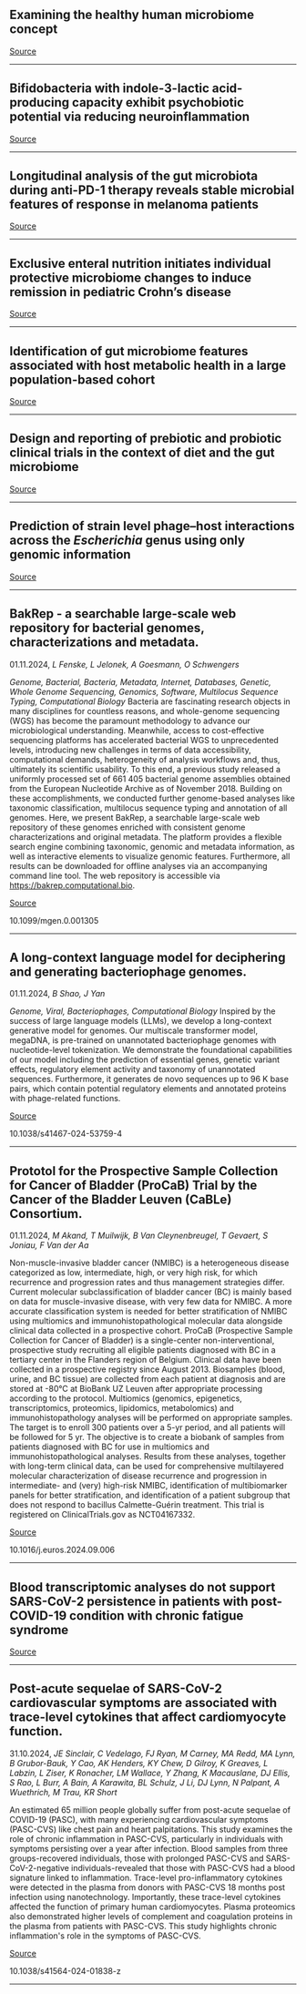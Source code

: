 ## Examining the healthy human microbiome concept 

[Source](https://www.nature.com/articles/s41579-024-01107-0)

---

## Bifidobacteria with indole-3-lactic acid-producing capacity exhibit psychobiotic potential via reducing neuroinflammation

[Source](https://www.cell.com/cell-reports-medicine/fulltext/S2666-3791(24)00545-7)

---

## Longitudinal analysis of the gut microbiota during anti-PD-1 therapy reveals stable microbial features of response in melanoma patients

[Source](https://www.cell.com/cell-host-microbe/fulltext/S1931-3128(24)00392-5)

---

## Exclusive enteral nutrition initiates individual protective microbiome changes to induce remission in pediatric Crohn’s disease 

[Source](https://www.cell.com/cell-host-microbe/fulltext/S1931-3128(24)00359-7)

---

## Identification of gut microbiome features associated with host metabolic health in a large population-based cohort 

[Source](https://www.nature.com/articles/s41467-024-53832-y)

---

## Design and reporting of prebiotic and probiotic clinical trials in the context of diet and the gut microbiome

[Source](https://www.nature.com/articles/s41564-024-01831-6)

---

## Prediction of strain level phage–host interactions across the <em>Escherichia</em> genus using only genomic information

[Source](https://www.nature.com/articles/s41564-024-01832-5)

---

## BakRep - a searchable large-scale web repository for bacterial genomes, characterizations and metadata.
 01.11.2024, _L Fenske, L Jelonek, A Goesmann, O Schwengers_


_Genome, Bacterial, Bacteria, Metadata, Internet, Databases, Genetic, Whole Genome Sequencing, Genomics, Software, Multilocus Sequence Typing, Computational Biology_
Bacteria are fascinating research objects in many disciplines for countless reasons, and whole-genome sequencing (WGS) has become the paramount methodology to advance our microbiological understanding. Meanwhile, access to cost-effective sequencing platforms has accelerated bacterial WGS to unprecedented levels, introducing new challenges in terms of data accessibility, computational demands, heterogeneity of analysis workflows and, thus, ultimately its scientific usability. To this end, a previous study released a uniformly processed set of 661 405 bacterial genome assemblies obtained from the European Nucleotide Archive as of November 2018. Building on these accomplishments, we conducted further genome-based analyses like taxonomic classification, multilocus sequence typing and annotation of all genomes. Here, we present BakRep, a searchable large-scale web repository of these genomes enriched with consistent genome characterizations and original metadata. The platform provides a flexible search engine combining taxonomic, genomic and metadata information, as well as interactive elements to visualize genomic features. Furthermore, all results can be downloaded for offline analyses via an accompanying command line tool. The web repository is accessible via https://bakrep.computational.bio.

[Source](https://www.microbiologyresearch.org/content/journal/mgen/10.1099/mgen.0.001305)

10.1099/mgen.0.001305

---

## A long-context language model for deciphering and generating bacteriophage genomes.
 01.11.2024, _B Shao, J Yan_


_Genome, Viral, Bacteriophages, Computational Biology_
Inspired by the success of large language models (LLMs), we develop a long-context generative model for genomes. Our multiscale transformer model, megaDNA, is pre-trained on unannotated bacteriophage genomes with nucleotide-level tokenization. We demonstrate the foundational capabilities of our model including the prediction of essential genes, genetic variant effects, regulatory element activity and taxonomy of unannotated sequences. Furthermore, it generates de novo sequences up to 96 K base pairs, which contain potential regulatory elements and annotated proteins with phage-related functions.

[Source](https://www.nature.com/articles/s41467-024-53759-4)

10.1038/s41467-024-53759-4

---

## Prototol for the Prospective Sample Collection for Cancer of Bladder (ProCaB) Trial by the Cancer of the Bladder Leuven (CaBLe) Consortium.
 01.11.2024, _M Akand, T Muilwijk, B Van Cleynenbreugel, T Gevaert, S Joniau, F Van der Aa_


Non-muscle-invasive bladder cancer (NMIBC) is a heterogeneous disease categorized as low, intermediate, high, or very high risk, for which recurrence and progression rates and thus management strategies differ. Current molecular subclassification of bladder cancer (BC) is mainly based on data for muscle-invasive disease, with very few data for NMIBC. A more accurate classification system is needed for better stratification of NMIBC using multiomics and immunohistopathological molecular data alongside clinical data collected in a prospective cohort. ProCaB (Prospective Sample Collection for Cancer of Bladder) is a single-center non-interventional, prospective study recruiting all eligible patients diagnosed with BC in a tertiary center in the Flanders region of Belgium. Clinical data have been collected in a prospective registry since August 2013. Biosamples (blood, urine, and BC tissue) are collected from each patient at diagnosis and are stored at -80°C at BioBank UZ Leuven after appropriate processing according to the protocol. Multiomics (genomics, epigenetics, transcriptomics, proteomics, lipidomics, metabolomics) and immunohistopathology analyses will be performed on appropriate samples. The target is to enroll 300 patients over a 5-yr period, and all patients will be followed for 5 yr. The objective is to create a biobank of samples from patients diagnosed with BC for use in multiomics and immunohistopathological analyses. Results from these analyses, together with long-term clinical data, can be used for comprehensive multilayered molecular characterization of disease recurrence and progression in intermediate- and (very) high-risk NMIBC, identification of multibiomarker panels for better stratification, and identification of a patient subgroup that does not respond to bacillus Calmette-Guérin treatment. This trial is registered on ClinicalTrials.gov as NCT04167332.

[Source](https://www.thelancet.com/journals/lanmic/article/PIIS2666-5247(24)00280-5/fulltext)

10.1016/j.euros.2024.09.006

---

## Blood transcriptomic analyses do not support SARS-CoV-2 persistence in patients with post-COVID-19 condition with chronic fatigue syndrome

[Source](https://www.thelancet.com/journals/lanmic/article/PIIS2666-5247(24)00280-5/fulltext)

---

## Post-acute sequelae of SARS-CoV-2 cardiovascular symptoms are associated with trace-level cytokines that affect cardiomyocyte function.
 31.10.2024, _JE Sinclair, C Vedelago, FJ Ryan, M Carney, MA Redd, MA Lynn, B Grubor-Bauk, Y Cao, AK Henders, KY Chew, D Gilroy, K Greaves, L Labzin, L Ziser, K Ronacher, LM Wallace, Y Zhang, K Macauslane, DJ Ellis, S Rao, L Burr, A Bain, A Karawita, BL Schulz, J Li, DJ Lynn, N Palpant, A Wuethrich, M Trau, KR Short_


An estimated 65 million people globally suffer from post-acute sequelae of COVID-19 (PASC), with many experiencing cardiovascular symptoms (PASC-CVS) like chest pain and heart palpitations. This study examines the role of chronic inflammation in PASC-CVS, particularly in individuals with symptoms persisting over a year after infection. Blood samples from three groups-recovered individuals, those with prolonged PASC-CVS and SARS-CoV-2-negative individuals-revealed that those with PASC-CVS had a blood signature linked to inflammation. Trace-level pro-inflammatory cytokines were detected in the plasma from donors with PASC-CVS 18 months post infection using nanotechnology. Importantly, these trace-level cytokines affected the function of primary human cardiomyocytes. Plasma proteomics also demonstrated higher levels of complement and coagulation proteins in the plasma from patients with PASC-CVS. This study highlights chronic inflammation's role in the symptoms of PASC-CVS.

[Source](https://www.nature.com/articles/s41564-024-01838-z)

10.1038/s41564-024-01838-z

---

